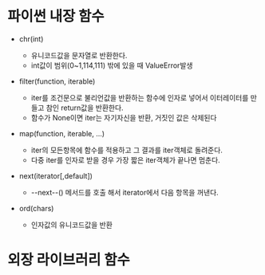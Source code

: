 # 파이썬 내장 함수

- chr(int)
    - 유니코드값을 문자열로 반환한다.
    - int값이 범위(0~1,114,111) 밖에 있을 때 ValueError발생
- filter(function, iterable)
    - iter를 조건문으로 불리언값을 반환하는 함수에 인자로 넣어서 이터레이터를 만들고 참인 return값을 반환한다.
    - 함수가 None이면 iter는 자기자신을 반환, 거짓인 값은 삭제된다
- map(function, iterable, ...)
    - iter의 모든항목에 함수를 적용하고 그 결과를 iter객체로 돌려준다.
    - 다중 iter를 인자로 받을 경우 가장 짧은 iter객체가 끝나면 멈춘다.

- next(iterator[,default]) 
    - --next--() 메서드를 호출 해서 iterator에서 다음 항목을 꺼낸다. 
- ord(chars)
    - 인자값의 유니코드값을 반환




# 외장 라이브러리 함수